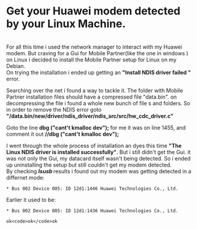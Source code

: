 <h1>
  Get your Huawei modem detected by your Linux Machine.
</h1>

<br>
For all this time i used the network manager to interact with my Huawei modem. But craving for a Gui for Mobile Partner(like the one in windows ) on Linux i decided to install the Mobile Partner setup for Linux on my Debian.	<br>
On trying the installation i ended up getting an <b> "Install NDIS driver failed "</b> error.	<br>

Searching over the net i found a way to tackle it. The folder with Mobile Partner installation files should have a compressed file "data.bin". on decompressing the file i found a whole new bunch of file s and folders. So in order to remove the NDIS error goto <b> "/data.bin/new/driver/ndis_driver/ndis_src/src/hw_cdc_driver.c" </b>	<br>

Goto the line <b> dbg ("cant't kmalloc dev"); </b> for me it was on line 1455, and comment it out <b> //dbg ("cant't kmalloc dev");</b>	<br>

I went through the whole process of installation an dyes this time <b>"The Linux NDIS driver is installed successfully"</b>.
But i still didn't get the Gui. it was not only the Gui, my datacard itself wasn't being detected. So i ended up uninstalling the setup but still couldn't get my modem detected.	<br>
By checking <b><i> lsusb </i></b> results i found out my modem was getting detected in a differnet mode:

	* Bus 002 Device 005: ID 12d1:1446 Huawei Technologies Co., Ltd.
Earlier it used to be:

	* Bus 002 Device 005: ID 12d1:1436 Huawei Technologies Co., Ltd.

	ok<code>ok</code>ok